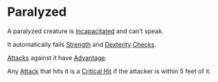 # Paralyzed
A paralyzed creature is [Incapacitated](Incapacitated.md) and can’t speak.

It automatically fails [Strength](../Player%20Characters/Chosen%20Statistics/Strength.md) and [Dexterity](../Player%20Characters/Chosen%20Statistics/Dexterity.md) [Checks](../Game%20Procedures/Check.md).

[Attacks](../Game%20Procedures/Attack.md) against it have [Advantage](../Game%20Procedures/Dice%20Rolls/Advantage.md).

Any [Attack](../Game%20Procedures/Attack.md) that hits it is a [Critical Hit](../Game%20Procedures/Dice%20Rolls/Critical%20Hit.md) if the attacker is within 5 feet of it.